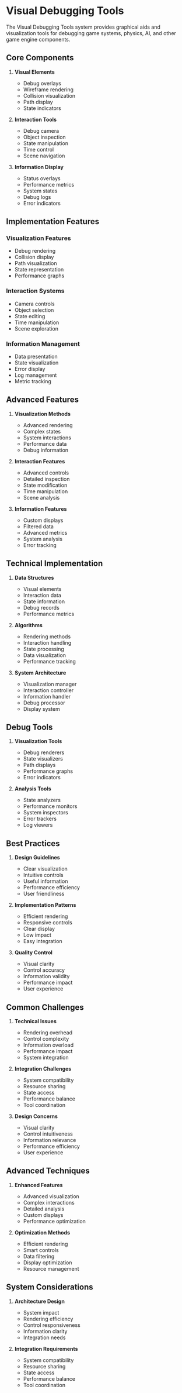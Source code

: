 # Visual Debugging Tools

The Visual Debugging Tools system provides graphical aids and visualization tools for debugging game systems, physics, AI, and other game engine components.

## Core Components

1. **Visual Elements**
   - Debug overlays
   - Wireframe rendering
   - Collision visualization
   - Path display
   - State indicators

2. **Interaction Tools**
   - Debug camera
   - Object inspection
   - State manipulation
   - Time control
   - Scene navigation

3. **Information Display**
   - Status overlays
   - Performance metrics
   - System states
   - Debug logs
   - Error indicators

## Implementation Features

### Visualization Features
- Debug rendering
- Collision display
- Path visualization
- State representation
- Performance graphs

### Interaction Systems
- Camera controls
- Object selection
- State editing
- Time manipulation
- Scene exploration

### Information Management
- Data presentation
- State visualization
- Error display
- Log management
- Metric tracking

## Advanced Features

1. **Visualization Methods**
   - Advanced rendering
   - Complex states
   - System interactions
   - Performance data
   - Debug information

2. **Interaction Features**
   - Advanced controls
   - Detailed inspection
   - State modification
   - Time manipulation
   - Scene analysis

3. **Information Features**
   - Custom displays
   - Filtered data
   - Advanced metrics
   - System analysis
   - Error tracking

## Technical Implementation

1. **Data Structures**
   - Visual elements
   - Interaction data
   - State information
   - Debug records
   - Performance metrics

2. **Algorithms**
   - Rendering methods
   - Interaction handling
   - State processing
   - Data visualization
   - Performance tracking

3. **System Architecture**
   - Visualization manager
   - Interaction controller
   - Information handler
   - Debug processor
   - Display system

## Debug Tools

1. **Visualization Tools**
   - Debug renderers
   - State visualizers
   - Path displays
   - Performance graphs
   - Error indicators

2. **Analysis Tools**
   - State analyzers
   - Performance monitors
   - System inspectors
   - Error trackers
   - Log viewers

## Best Practices

1. **Design Guidelines**
   - Clear visualization
   - Intuitive controls
   - Useful information
   - Performance efficiency
   - User friendliness

2. **Implementation Patterns**
   - Efficient rendering
   - Responsive controls
   - Clear display
   - Low impact
   - Easy integration

3. **Quality Control**
   - Visual clarity
   - Control accuracy
   - Information validity
   - Performance impact
   - User experience

## Common Challenges

1. **Technical Issues**
   - Rendering overhead
   - Control complexity
   - Information overload
   - Performance impact
   - System integration

2. **Integration Challenges**
   - System compatibility
   - Resource sharing
   - State access
   - Performance balance
   - Tool coordination

3. **Design Concerns**
   - Visual clarity
   - Control intuitiveness
   - Information relevance
   - Performance efficiency
   - User experience

## Advanced Techniques

1. **Enhanced Features**
   - Advanced visualization
   - Complex interactions
   - Detailed analysis
   - Custom displays
   - Performance optimization

2. **Optimization Methods**
   - Efficient rendering
   - Smart controls
   - Data filtering
   - Display optimization
   - Resource management

## System Considerations

1. **Architecture Design**
   - System impact
   - Rendering efficiency
   - Control responsiveness
   - Information clarity
   - Integration needs

2. **Integration Requirements**
   - System compatibility
   - Resource sharing
   - State access
   - Performance balance
   - Tool coordination
